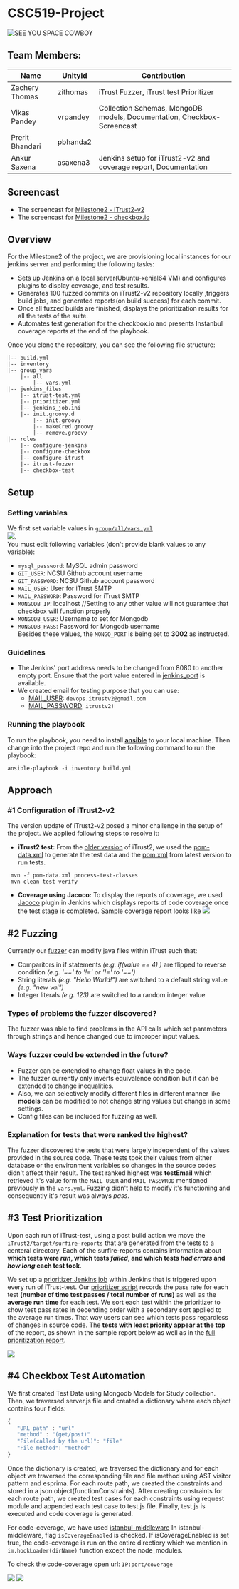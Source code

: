 # CSC519-Project


![SEE YOU SPACE COWBOY](https://img.youtube.com/vi/yg7V67ptg18/0.jpg)

## Team Members:
| Name | UnityId | Contribution |
|---------------------|-------|----------|
| Zachery Thomas | zithomas | iTrust Fuzzer, iTrust test Prioritizer |
| Vikas Pandey | vrpandey | Collection Schemas, MongoDB models, Documentation, Checkbox-Screencast |
| Prerit Bhandari | pbhanda2 | |
| Ankur Saxena | asaxena3 | Jenkins setup for iTrust2-v2 and coverage report, Documentation  |

## Screencast
+ The screencast for [Milestone2 - iTrust2-v2]()
+ The screencast for [Milestone2 - checkbox.io]()

## Overview
For the Milestone2 of the project, we are provisioning local instances for our jenkins server and performing the following tasks:
+ Sets up Jenkins on a local server(Ubuntu-xenial64 VM) and configures plugins to display coverage, and test results.
+ Generates 100 fuzzed commits on iTrust2-v2 repository locally ,triggers build jobs, and generated reports(on build success) for each commit.
+ Once all fuzzed builds are finished, displays the prioritization results for all the tests of the suite.
+ Automates test generation for the checkbox.io and presents Instanbul coverage reports at the end of the playbook.  

Once you clone the repository, you can see the following file structure:
```
|-- build.yml
|-- inventory
|-- group_vars
    |-- all
        |-- vars.yml
|-- jenkins_files
    |-- itrust-test.yml 
    |-- prioritizer.yml
    |-- jenkins_job.ini
    |-- init.groovy.d
        |-- init.groovy
        |-- makeCred.groovy
        |-- remove.groovy
|-- roles
    |-- configure-jenkins
    |-- configure-checkbox
    |-- configure-itrust
    |-- itrust-fuzzer
    |-- checkbox-test    
```

## Setup
### Setting variables
We first set variable values in [`group/all/vars.yml`](https://github.ncsu.edu/asaxena3/CSC519-Project/blob/Milestone2/group_vars/all/vars.yml)  
![](https://github.ncsu.edu/asaxena3/CSC519-Project/blob/Milestone2/tutorial_material/vault.PNG).  
You must edit following variables (don't provide blank values to any variable):

+ `mysql_password`: MySQL admin password
+ `GIT_USER`: NCSU Github account username
+ `GIT_PASSWORD`: NCSU Github account password
+ `MAIL_USER`: User for iTrust SMTP
+ `MAIL_PASSWORD`: Password for iTrust SMTP
+ `MONGODB_IP`: localhost   //Setting to any other value will not guarantee that checkbox will function properly
+ `MONGODB_USER`: Username to set for Mongodb
+ `MONGODB_PASS`: Password for Mongodb username  
Besides these values, the `MONGO_PORT` is being set to **3002** as instructed.
### Guidelines
+ The Jenkins' port address needs to be changed from 8080 to another empty port. Ensure that the port value entered in [jenkins_port](https://github.ncsu.edu/asaxena3/CSC519-Project/blob/8f1c1e285e24aec7b612b1184d45e6be034dbd0b/group_vars/all/vars.yml#L4) is available. 
+ We created email for testing purpose that you can use: 
     + [MAIL_USER](https://github.ncsu.edu/asaxena3/CSC519-Project/blob/8f1c1e285e24aec7b612b1184d45e6be034dbd0b/group_vars/all/vars.yml#L8): `devops.itrustv2@gmail.com`
     + [MAIL_PASSWORD](https://github.ncsu.edu/asaxena3/CSC519-Project/blob/8f1c1e285e24aec7b612b1184d45e6be034dbd0b/group_vars/all/vars.yml#L7): `itrustv2!`
### Running the playbook

To run the playbook, you need to install [**ansible**](https://github.com/CSC-DevOps/CM/blob/master/Ansible.md) to your local machine. Then change into the project repo and run the following command to run the playbook:
```
ansible-playbook -i inventory build.yml
```
## Approach
### #1 Configuration of iTrust2-v2
The version update of iTrust2-v2 posed a minor challenge in the setup of the project. We applied following steps to resolve it:
+ **iTrust2 test:** From the [older version](https://github.ncsu.edu/vrpandey/iTrust2-v2/tree/0965f8cc0d1f7a4fae1e6c07248db1bc882bb643) of iTrust2, we used the [pom-data.xml](https://github.ncsu.edu/asaxena3/CSC519-Project/blob/8f1c1e285e24aec7b612b1184d45e6be034dbd0b/jenkins_files/pom-data.xml#L1) to generate the test data and the [pom.xml](https://github.ncsu.edu/engr-csc326-staff/iTrust2-v2/blob/b1f340b2be4e4b03801b2de46e806ba2aed0250f/iTrust2/pom.xml#L1) from latest version to run tests.
```
 mvn -f pom-data.xml process-test-classes
 mvn clean test verify
```
+ **Coverage using Jacoco:** To display the reports of coverage, we used [Jacoco](https://plugins.jenkins.io/jacoco) plugin in Jenkins which displays reports of code coverage once the test stage is completed. Sample coverage report looks like
![](https://github.ncsu.edu/asaxena3/CSC519-Project/blob/Milestone2/tutorial-material/Jacoco-coverage.jpeg)

## #2 Fuzzing
Currently our [fuzzer](https://github.ncsu.edu/asaxena3/CSC519-Project/blob/19469e684c7545ce2c8fedc370f79ff0007fdf21/iTrust-fuzzer/src/main/java/com/cowboydevop/fuzzer/Fuzzer.java#L29) can modify java files within iTrust such that:
* Comparitors in if statements _(e.g. if(value == 4) )_ are flipped to reverse condition _(e.g. '==' to '!=' or '!=' to '==')_
* String literals _(e.g. "Hello World!")_ are switched to a default string value _(e.g. "new val")_
* Integer literals _(e.g. 123)_ are switched to a random integer value

### Types of problems the fuzzer discovered?
The fuzzer was able to find problems in the API calls which set parameters through strings and hence changed due to improper input values. 
### Ways fuzzer could be extended in the future?
+ Fuzzer can be extended to change float values in the code. 
+ The fuzzer currently only inverts equivalence condition but it can be extended to change inequalities.
+ Also, we can selectively modify different files in different manner like **models** can be modified to not change string values but change in some settings.
+ Config files can be included for fuzzing as well.
### Explanation for tests that were ranked the highest?
The fuzzer discovered the tests that were largely independent of the values provided in the source code. These tests took their values from either database or the environment variables so changes in the source codes didn't affect their result. The test ranked highest was **testEmail** which retrieved it's value form the `MAIL_USER` and `MAIL_PASSWROD` mentioned previously in the `vars.yml`. Fuzzing didn't help to modify it's functioning and consequently it's result was always _pass_.
## #3 Test Prioritization
Upon each run of iTrust-test, using a post build action we move the `iTrust2/target/surfire-reports` that are generated from the tests to a centeral directory. Each of the surfire-reports contains information about **which tests were _run_, which tests _failed_, and which tests _had errors_ and _how long_ each test took**.

We set up a [prioritizer Jenkins job](https://github.ncsu.edu/asaxena3/CSC519-Project/blob/19469e684c7545ce2c8fedc370f79ff0007fdf21/jenkins_files/prioritizer.yml#L1) within Jenkins that is triggered upon every run of iTrust-test.
Our [prioritizer script](https://github.ncsu.edu/asaxena3/CSC519-Project/blob/19469e684c7545ce2c8fedc370f79ff0007fdf21/iTrust-prioritizer/prioritizer.py#L1) records the pass rate for each test **(number of time test passes / total number of runs)** as well as the **average run time** for each test.
We sort each test within the prioritizer to show test pass rates in decending order with a secondary sort applied to the average run times. That way users can see which tests pass regardless of changes in source code. The **tests with least priority appear at the top** of the report, as shown in the sample report below as well as in the [full prioritization report](https://github.ncsu.edu/asaxena3/CSC519-Project/blob/Milestone2/tutorial-material/prioritizer-final.txt).  
  
![](https://github.ncsu.edu/asaxena3/CSC519-Project/blob/Milestone2/tutorial-material/priority-report.gif)

## #4 Checkbox Test Automation

We first created Test Data using Mongodb Models for Study collection. Then, we traversed server.js file and created a dictionary where each object contains four fields:
```javascript
{
   "URL path" : "url"
   "method" : "(get/post)"
   "File(called by the url)": "file"
   "File method": "method"
}
```
Once the dictionary is created, we traversed the dictionary and for each object we traversed the corresponding file and file method using AST visitor pattern and esprima. For each route path, we created the constraints and stored in a json object(functionConstraints). After creating constraints for each route path, we created test cases for each constraints using request module and appended each test case to test.js file. Finally, test.js is executed and code coverage is generated.

For code-coverage, we have used [istanbul-middleware](https://github.com/gotwarlost/istanbul-middleware)
In istanbul-middleware, flag `isCoverageEnabled` is checked. If isCoverageEnabled is set true, the code-coverage is run on the entire directiory which we mention in `im.hookLoader(dirName)` function except the node_modules.

To check the code-coverage open url: 
`IP:port/coverage`

![](https://github.ncsu.edu/asaxena3/CSC519-Project/blob/Milestone2/tutorial-material/CoverageReport.png)
![](https://github.ncsu.edu/asaxena3/CSC519-Project/blob/Milestone2/tutorial-material/CheckboxCoverage.gif)


